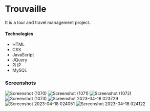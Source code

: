 # Trouvaille
It is a tour and travel management project.

#### Technologies

- HTML
- CSS
- JavaScript
- JQuery
- PHP
- MySQL

### Screenshots


![Screenshot (1070)](https://user-images.githubusercontent.com/111583166/233737202-e3ab11dc-8e0f-4102-99f7-e4312c98677a.png)
![Screenshot (1071)](https://user-images.githubusercontent.com/111583166/233737209-371f6d6a-d479-4c11-a434-6a0a341fe64a.png)
![Screenshot (1072)](https://user-images.githubusercontent.com/111583166/233737216-28913a52-8834-45e5-89bd-a8a648c393f1.png)
![Screenshot (1073)](https://user-images.githubusercontent.com/111583166/233737220-2d36a36c-73fb-403d-9625-d98ac606e572.png)
![Screenshot 2023-04-18 023729](https://user-images.githubusercontent.com/111583166/233737231-685f8695-f2c3-489c-a950-7b82d063c1f0.png)
![Screenshot 2023-04-18 024051](https://user-images.githubusercontent.com/111583166/233737236-6a743e63-9f84-4d32-92ef-cbe4c259f5ff.png)
![Screenshot 2023-04-18 024122](https://user-images.githubusercontent.com/111583166/233737243-94647886-6fcd-4ba1-b426-3974ece0106a.png)
